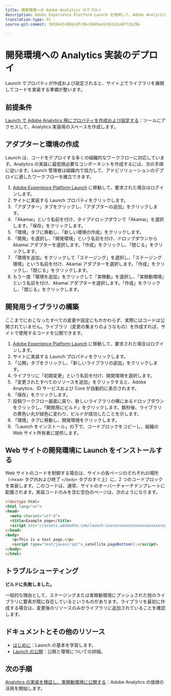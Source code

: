 ```yaml
---
title: 開発環境への Adobe Analytics のデプロイ
description: Adobe Experience Platform Launch を使用して、Adobe Analytics を開発環境にデプロイする方法を説明します。
translation-type: ht
source-git-commit: 365944140bb1dfc9bc8669ae530c631e8ff1629b

---
```



# 開発環境への Analytics 実装のデプロイ

Launch でプロパティが作成および設定されると、サイト上でライブラリを展開してコードを実装する準備が整います。

## 前提条件

[Launch で Adobe Analytics 用にプロパティを作成および設定する](create-analytics-property.md)：ツールにアクセスして、Analytics 実装用のスペースを作成します。

## アダプターと環境の作成

Launch は、コードをデプロイする多くの組織的なワークフローに対応しています。Analytics の実装に最低限必要なコンポーネントを作成するには、次の手順に従います。Launch 管理者は組織内で協力して、アドビソリューションのデプロイに適したワークフローを確立できます。

1. [Adobe Experience Platform Launch](https://launch.adobe.com) に移動して、要求された場合はログインします。
2. サイトに実装する Launch プロパティをクリックします。
3. 「アダプター」タブをクリックし、「アダプターの追加」をクリックします。
4. 「Akamai」という名前を付け、タイプドロップダウンで「Akamai」を選択します。「保存」をクリックします。
5. 「環境」タブに移動し、「新しい環境の作成」をクリックします。
6. 「開発」を選択し、「開発環境」という名前を付け、ドロップダウンから Akamai アダプターを選択します。「作成」をクリックし、「閉じる」をクリックします。
7. 「環境を追加」をクリックして「ステージング」を選択し、「ステージング環境」という名前を付け、Akamai アダプターを選択します。「作成」をクリックし、「閉じる」をクリックします。
8. もう一度「環境を追加」をクリックして「実稼動」を選択し、「実稼動環境」という名前を付け、Akamai アダプターを選択します。「作成」をクリックし、「閉じる」をクリックします。

## 開発用ライブラリの構築

ここまでにおこなったすべての変更や設定にもかかわらず、実際にはコードは公開されていません。ライブラリ（変更の集まりのようなもの）を作成すれば、サイトで使用するコードを公開できます。

1. [Adobe Experience Platform Launch](https://launch.adobe.com) に移動して、要求された場合はログインします。
2. サイトに実装する Launch プロパティをクリックします。
3. 「公開」タブをクリックし、「新しいライブラリの追加」をクリックします。
4. ライブラリに「初期変更」という名前を付け、開発環境を選択します。
5. 「変更されたすべてのリソースを追加」をクリックすると、Adobe Analytics、ID サービスおよび Core が自動的に表示されます。
6. 「保存」をクリックします。
7. 投稿ワークフロー画面に戻り、新しいライブラリの横にあるドロップダウンをクリックし、「開発用にビルド」をクリックします。数秒後、ライブラリの黄色い丸が緑色に変わり、ビルドが成功したことを示します。
8. 「環境」タブに移動し、開発環境をクリックします。
9. 「Launch をインストール」の下で、コードブロックをコピーし、組織の Web サイト所有者に提供します。

## Web サイトの開発環境に Launch をインストールする

Web サイトのコードを制御する場合は、サイトの各ページのそれぞれの場所（`<head>` タグ内および終了 `</body>` タグのすぐ上）に、2 つのコードブロックを実装します。このコードは、通常、サイトのオーバーチャーチテンプレートに配置されます。実装コードのみを含む空白のページは、次のようになります。

```html
<!doctype html>
<html lang="en">
<head>
  <meta charset="utf-8">
  <title>Example page</title>
  <script src="//assets.adobedtm.com/launch-xxxxxxxxxxxxxxxxxxxxxxxxxxxxxxxxxx-development.min.js"></script>
</head>
<body>
   <p>This is a test page.</p>
   <script type="text/javascript">_satellite.pageBottom();</script>
</body>
</html>
```

## トラブルシューティング

**ビルドに失敗しました。**

一般的な理由として、ステージングまたは実稼動環境にプッシュされた他のライブラリに要素が既に存在しているというものがあります。ライブラリを最初に作成する場合は、変更後のリソースのみがライブラリに追加されていることを確認します。

## ドキュメントとその他のリソース

- [はじめに](https://docs.adobe.com/content/help/ja-JP/launch/using/intro/get-started/quick-start.html)：Launch の基本を学習します。
- [Launch の公開](https://docs.adobe.com/content/help/ja-JP/launch/using/reference/publish/overview.html)：公開と環境についての詳細。

## 次の手順

[Analytics の実装を検証し、実稼動環境に公開する](validate-publish-prod.md)：Adobe Analytics の価値の活用を開始します。
